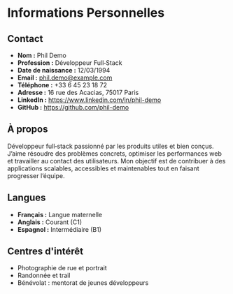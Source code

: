 # Informations Personnelles

## Contact
- **Nom :** Phil Demo
- **Profession :** Développeur Full‑Stack
- **Date de naissance :** 12/03/1994
- **Email :** phil.demo@example.com
- **Téléphone :** +33 6 45 23 18 72
- **Adresse :** 16 rue des Acacias, 75017 Paris
- **LinkedIn :** https://www.linkedin.com/in/phil-demo
- **GitHub :** https://github.com/phil-demo

## À propos
Développeur full‑stack passionné par les produits utiles et bien conçus. J’aime résoudre des problèmes concrets, optimiser les performances web et travailler au contact des utilisateurs. Mon objectif est de contribuer à des applications scalables, accessibles et maintenables tout en faisant progresser l’équipe.

## Langues
- **Français :** Langue maternelle
- **Anglais :** Courant (C1)
- **Espagnol :** Intermédiaire (B1)

## Centres d'intérêt
- Photographie de rue et portrait
- Randonnée et trail
- Bénévolat : mentorat de jeunes développeurs
